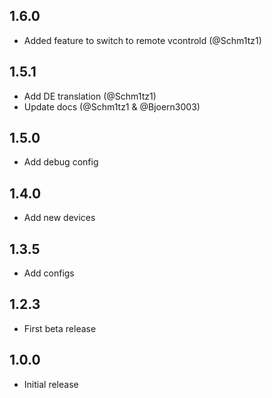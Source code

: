 <!-- https://developers.home-assistant.io/docs/add-ons/presentation#keeping-a-changelog -->

## 1.6.0

- Added feature to switch to remote vcontrold (@Schm1tz1)

## 1.5.1

- Add DE translation (@Schm1tz1)
- Update docs (@Schm1tz1 & @Bjoern3003)

## 1.5.0

- Add debug config

## 1.4.0

- Add new devices

## 1.3.5

- Add configs

## 1.2.3

- First beta release

## 1.0.0

- Initial release
